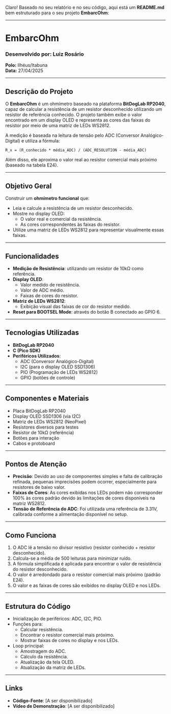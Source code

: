 Claro! Baseado no seu relatório e no seu código, aqui está um **README.md** bem estruturado para o seu projeto **EmbarcOhm**:

---

# EmbarcOhm

### Desenvolvido por: Luiz Rosário  
**Polo:** Ilhéus/Itabuna  
**Data:** 27/04/2025

---

## Descrição do Projeto

O **EmbarcOhm** é um ohmímetro baseado na plataforma **BitDogLab RP2040**, capaz de calcular a resistência de um resistor desconhecido utilizando um resistor de referência conhecido. O projeto também exibe o valor encontrado em um display OLED e representa as cores das faixas do resistor por meio de uma matriz de LEDs WS2812.

A medição é baseada na leitura de tensão pelo ADC (Conversor Analógico-Digital) e utiliza a fórmula:

```
R_x = (R_conhecido * média_ADC) / (ADC_RESOLUTION - média_ADC)
```

Além disso, ele aproxima o valor real ao resistor comercial mais próximo (baseado na tabela E24).

---

## Objetivo Geral

Construir um **ohmímetro funcional** que:

- Leia e calcule a resistência de um resistor desconhecido.
- Mostre no display OLED:
  - O valor real e comercial da resistência.
  - As cores correspondentes às faixas do resistor.
- Utilize uma matriz de LEDs WS2812 para representar visualmente essas faixas.

---

## Funcionalidades

- **Medição de Resistência**: utilizando um resistor de 10kΩ como referência.
- **Display OLED**:
  - Valor medido de resistência.
  - Valor de ADC médio.
  - Faixas de cores do resistor.
- **Matriz de LEDs WS2812**:
  - Exibição visual das faixas de cor do resistor medido.
- **Reset para BOOTSEL Mode**: através do botão B conectado ao GPIO 6.

---

## Tecnologias Utilizadas

- **BitDogLab RP2040**
- **C (Pico SDK)**
- **Periféricos Utilizados**:
  - ADC (Conversor Analógico-Digital)
  - I2C (para o display OLED SSD1306)
  - PIO (Programação de LEDs WS2812)
  - GPIO (botões de controle)

---

## Componentes e Materiais

- Placa BitDogLab RP2040
- Display OLED SSD1306 (via I2C)
- Matriz de LEDs WS2812 (NeoPixel)
- Resistores diversos para testes
- Resistor de 10kΩ (referência)
- Botões para interação
- Cabos e protoboard

---

## Pontos de Atenção

- **Precisão**: Devido ao uso de componentes simples e falta de calibração refinada, pequenas imprecisões podem ocorrer, especialmente para resistores de baixo valor.
- **Faixas de Cores**: As cores exibidas nos LEDs podem não corresponder 100% às cores padrão devido às limitações de cores disponíveis na matriz WS2812.
- **Tensão de Referência do ADC**: Foi utilizada uma referência de 3.31V, calibrada conforme a alimentação disponível no setup.

---

## Como Funciona

1. O ADC lê a tensão no divisor resistivo (resistor conhecido + resistor desconhecido).
2. Calcula-se a média de 500 leituras para minimizar ruído.
3. A fórmula simplificada é aplicada para encontrar o valor de resistência do resistor desconhecido.
4. O valor é arredondado para o resistor comercial mais próximo (padrão E24).
5. O valor e as faixas de cores são exibidos no display OLED e nos LEDs.

---

## Estrutura do Código

- Inicialização de periféricos: ADC, I2C, PIO.
- Funções para:
  - Calcular resistência.
  - Encontrar o resistor comercial mais próximo.
  - Mostrar faixas de cores no display e nos LEDs.
- Loop principal:
  - Amostragem do ADC.
  - Cálculo da resistência.
  - Atualização da tela OLED.
  - Atualização da matriz de LEDs.

---

## Links

- **Código-Fonte**: [A ser disponibilizado]  
- **Vídeo de Demonstração**: [A ser disponibilizado]
